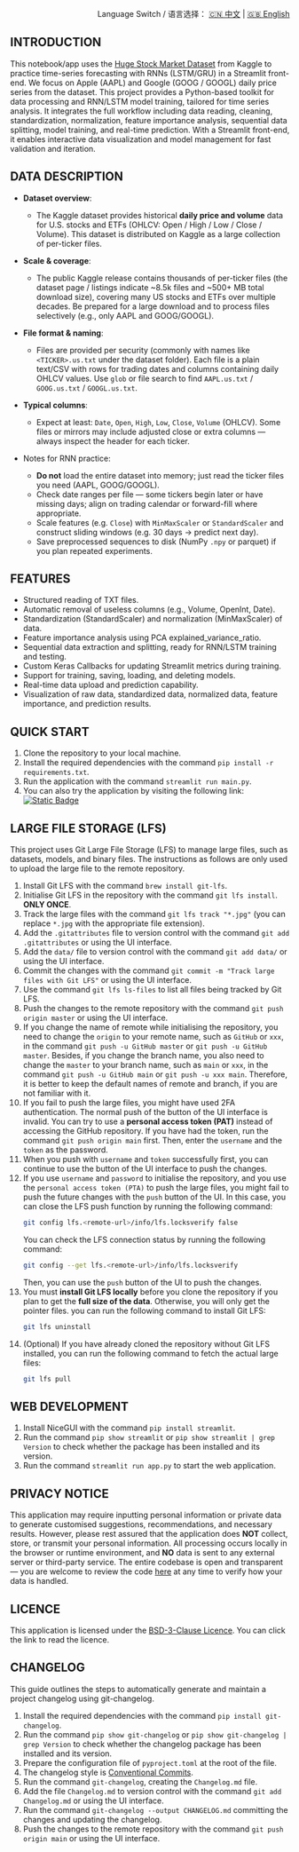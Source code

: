 <p align="right">
  Language Switch / 语言选择：
  <a href="./README.zh-CN.md">🇨🇳 中文</a> | <a href="./README.md">🇬🇧 English</a>
</p>

**INTRODUCTION**
---
This notebook/app uses
the [Huge Stock Market Dataset](https://www.kaggle.com/datasets/borismarjanovic/price-volume-data-for-all-us-stocks-etfs)
from Kaggle to practice time-series forecasting with RNNs (LSTM/GRU) in a Streamlit front-end. We focus on Apple (AAPL)
and Google (GOOG / GOOGL) daily price series from the dataset. This project provides a Python-based toolkit for data
processing and RNN/LSTM model training, tailored for time series analysis. It integrates the full workflow including
data reading, cleaning, standardization, normalization, feature importance analysis, sequential data splitting, model
training, and real-time prediction. With a Streamlit front-end, it enables interactive data visualization and model
management for fast validation and iteration.

**DATA DESCRIPTION**
---

- **Dataset overview**:
    - The Kaggle dataset provides historical **daily price and volume** data for U.S. stocks and ETFs (OHLCV: Open /
      High / Low / Close / Volume). This dataset is distributed on Kaggle as a large collection of per-ticker files.
- **Scale & coverage**:
    - The public Kaggle release contains thousands of per-ticker files (the dataset page / listings indicate ~8.5k files
      and ~500+ MB total download size), covering many US stocks and ETFs over multiple decades. Be prepared for a large
      download and to process files selectively (e.g., only AAPL and GOOG/GOOGL).
- **File format & naming**:
    - Files are provided per security (commonly with names like `<TICKER>.us.txt` under the dataset folder). Each file
      is a plain text/CSV with rows for trading dates and columns containing daily OHLCV values. Use `glob` or file
      search to find `AAPL.us.txt` / `GOOG.us.txt` / `GOOGL.us.txt`.
- **Typical columns**:
    - Expect at least: `Date`, `Open`, `High`, `Low`, `Close`, `Volume` (OHLCV). Some files or mirrors may include
      adjusted close or extra columns — always inspect the header for each ticker.

- Notes for RNN practice:
    - **Do not** load the entire dataset into memory; just read the ticker files you need (AAPL, GOOG/GOOGL).
    - Check date ranges per file — some tickers begin later or have missing days; align on trading calendar or
      forward-fill where appropriate.
    - Scale features (e.g. `Close`) with `MinMaxScaler` or `StandardScaler` and construct sliding windows (e.g. 30
      days → predict next day).
    - Save preprocessed sequences to disk (NumPy `.npy` or parquet) if you plan repeated experiments.

**FEATURES**
---

- Structured reading of TXT files.
- Automatic removal of useless columns (e.g., Volume, OpenInt, Date).
- Standardization (StandardScaler) and normalization (MinMaxScaler) of data.
- Feature importance analysis using PCA explained_variance_ratio.
- Sequential data extraction and splitting, ready for RNN/LSTM training and testing.
- Custom Keras Callbacks for updating Streamlit metrics during training.
- Support for training, saving, loading, and deleting models.
- Real-time data upload and prediction capability.
- Visualization of raw data, standardized data, normalized data, feature importance, and prediction results.

**QUICK START**
---

1. Clone the repository to your local machine.
2. Install the required dependencies with the command `pip install -r requirements.txt`.
3. Run the application with the command `streamlit run main.py`.
4. You can also try the application by visiting the following
   link:  
   [![Static Badge](https://img.shields.io/badge/Open%20in%20Streamlit-Daochashao-red?style=for-the-badge&logo=streamlit&labelColor=white)](https://rnn-stocks.streamlit.app/)

**LARGE FILE STORAGE (LFS)**
---
This project uses Git Large File Storage (LFS) to manage large files, such as datasets, models, and binary files. The
instructions as follows are only used to upload the large file to the remote repository.

1. Install Git LFS with the command `brew install git-lfs`.
2. Initialise Git LFS in the repository with the command `git lfs install`. **ONLY ONCE**.
3. Track the large files with the command `git lfs track "*.jpg"` (you can replace `*.jpg` with the appropriate file
   extension).
4. Add the `.gitattributes` file to version control with the command `git add .gitattributes` or using the UI interface.
5. Add the `data/` file to version control with the command `git add data/` or using the UI interface.
6. Commit the changes with the command `git commit -m "Track large files with Git LFS"` or using the UI interface.
7. Use the command `git lfs ls-files` to list all files being tracked by Git LFS.
8. Push the changes to the remote repository with the command `git push origin master` or using the UI interface.
9. If you change the name of remote while initialising the repository, you need to change the `origin` to your remote
   name, such as `GitHub` or `xxx`, in the command `git push -u GitHub master` or `git push -u GitHub master`. Besides,
   if you change the branch name, you also need to change the `master` to your branch name, such as `main` or `xxx`, in
   the command `git push -u GitHub main` or `git push -u xxx main`. Therefore, it is better to keep the default names of
   remote and branch, if you are not familiar with it.
10. If you fail to push the large files, you might have used 2FA authentication. The normal push of the button of the
    UI interface is invalid. You can try to use a **personal access token (PAT)** instead of accessing the GitHub
    repository. If you have had the token, run the command `git push origin main` first. Then, enter the `username` and
    the `token` as the password.
11. When you push with `username` and `token` successfully first, you can continue to use the button of the UI interface
    to push the changes.
12. If you use `username` and `password` to initialise the repository, and you use the `personal access token (PTA)` to
    push the large files, you might fail to push the future changes with the `push` button of the UI. In this case, you
    can close the LFS push function by running the following command:
    ```bash
    git config lfs.<remote-url>/info/lfs.locksverify false
    ```
    You can check the LFS connection status by running the following command:
    ```bash
    git config --get lfs.<remote-url>/info/lfs.locksverify
    ```  
    Then, you can use the `push` button of the UI to push the changes.
13. You must **install Git LFS locally** before you clone the repository if you plan to get the
    **full size of the data**. Otherwise, you will only get the pointer files. you can run the following command to
    install Git LFS:
    ```bash
    git lfs uninstall
    ```
14. (Optional) If you have already cloned the repository without Git LFS installed, you can run the following command to
    fetch the actual large files:
    ```bash
    git lfs pull
    ```

**WEB DEVELOPMENT**
---

1. Install NiceGUI with the command `pip install streamlit`.
2. Run the command `pip show streamlit` or `pip show streamlit | grep Version` to check whether the package has been
   installed and its version.
3. Run the command `streamlit run app.py` to start the web application.

**PRIVACY NOTICE**
---
This application may require inputting personal information or private data to generate customised suggestions,
recommendations, and necessary results. However, please rest assured that the application does **NOT** collect, store,
or transmit your personal information. All processing occurs locally in the browser or runtime environment, and **NO**
data is sent to any external server or third-party service. The entire codebase is open and transparent — you are
welcome to review the code [here](./) at any time to verify how your data is handled.

**LICENCE**
---
This application is licensed under the [BSD-3-Clause Licence](LICENSE). You can click the link to read the licence.

**CHANGELOG**
---
This guide outlines the steps to automatically generate and maintain a project changelog using git-changelog.

1. Install the required dependencies with the command `pip install git-changelog`.
2. Run the command `pip show git-changelog` or `pip show git-changelog | grep Version` to check whether the changelog
   package has been installed and its version.
3. Prepare the configuration file of `pyproject.toml` at the root of the file.
4. The changelog style is [Conventional Commits](https://www.conventionalcommits.org/en/v1.0.0/).
5. Run the command `git-changelog`, creating the `Changelog.md` file.
6. Add the file `Changelog.md` to version control with the command `git add Changelog.md` or using the UI interface.
7. Run the command `git-changelog --output CHANGELOG.md` committing the changes and updating the changelog.
8. Push the changes to the remote repository with the command `git push origin main` or using the UI interface.